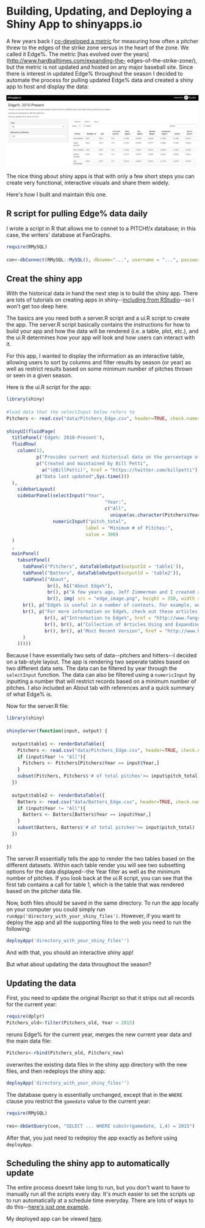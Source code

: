 # Building, Updating, and Deploying a Shiny App to shinyapps.io
A few years back I [co-developed a metric](http://www.fangraphs.com/blogs/category/edge/) for measuring how often a pitcher threw to the edges of the strike zone versus in the heart of the zone. We called it Edge%. The metric [has evolved over the years](http://www.hardballtimes.com/expanding-the-
edges-of-the-strike-zone/), but the metric is not updated and hosted on any major baseball site. Since there is interest in updated Edge% throughout the season I decided to automate the process for pulling updated Edge% data and created a shiny app to host and display the data:

[![alt text](https://raw.githubusercontent.com/BillPetti/Scheduling-Shiny-App/master/images/Shiny_App_Screenshot.JPG)](https://billpetti.shinyapps.io/edge_shiny/)

The nice thing about shiny apps is that with only a few short steps you can create very functional, interactive visuals and share them widely.

Here's how I built and maintain this one.

R script for pulling Edge% data daily
------------------
I wrote a script in R that allows me to connet to a PITCHf/x database; in this case, the writers' database at FanGraphs. 

``` r
require(RMySQL)

con<-dbConnect(RMySQL::MySQL(), dbname="...", username = "...", password = "...", host = "...", port = ...)
```

Creat the shiny app
------------------
With the historical data in hand the next step is to build the shiny app. There are lots of tutorials on creating apps in shiny--[including from RStudio](http://shiny.rstudio.com/tutorial/)--so I won't get too deep here. 

The basics are you need both a server.R script and a ui.R script to create the app. The server.R script basically contains the instructions for how to build your app and how the data will be rendered (i.e. a table, plot, etc.), and the ui.R determines how your app will look and how users can interact with it.

For this app, I wanted to display the information as an interactive table, allowing users to sort by columns and filter results by season (or year) as well as restrict results based on some minimum number of pitches thrown or seen in a given season.

Here is the ui.R script for the app:	

``` r
library(shiny)

#load data that the selectInput below refers to
Pitchers <- read.csv("data/Pitchers_Edge.csv", header=TRUE, check.names = FALSE)

shinyUI(fluidPage(
  titlePanel('Edge%: 2010-Present'),
  fluidRow(
    column(12,
           p("Provides current and historical data on the percentage of pitches thrown to different parts of the strike zone by pitchers and to batters"),
           p("Created and maintained by Bill Petti",
             a("(@BillPetti)", href = "https://twitter.com/billpetti")),
           p("Data last updated",Sys.time()))
  ), 
    sidebarLayout(
    sidebarPanel(selectInput("Year", 
                                    "Year:", 
                                    c("All", 
                                      unique(as.character(Pitchers$Year)))),
                 numericInput("pitch_total", 
                             label = "Minimum # of Pitches:",
                             value = 300)
  )
  ,
  mainPanel(
    tabsetPanel(
      tabPanel("Pitchers", dataTableOutput(outputId = 'table1')),
      tabPanel("Batters", dataTableOutput(outputId = 'table2')),
      tabPanel("About", 
               br(), h1("About Edge%"), 
               br(), p("A few years ago, Jeff Zimmerman and I created a metric to represent how often a pitcher threw to the edges of the strike zone compared to the heart of the strike zone. The result was Edge%. The metric has evolved to include separate metrics for different edges (upper, lower, etc.). In the image below, the brown shaded areas represent the horizontal edges of the strike zone, the blue the top, and the green the bottom edges. You will notice the horizontal edges differ by batter handedness, given how umpires actually call balls and strikes."), 
               br(), img( src = "edge_image.png", height = 350, width = 700), 
      br(), p("Edge% is useful in a number of contexts. For example, we know that as pitchers age they lose velocity and therefore need to avoid throwing to the heart of the plate to be successful. Edge% provides a quick look at who is adjusting to lower velocity and who isn't. It can also be used to see how pitchers are adjusting to hitters as they age (i.e. as hitters improve, pitchers may avoid the heart of the plate more, or as hitters decline they may begin challenge them more."), 
      br(), p("For more information on Edge%, check out these articles:"), 
              br(), a("Introduction to Edge%", href = "http://www.fangraphs.com/blogs/the-difference-pitching-on-the-edge-makes/"), 
              br(), br(), a("Collection of Articles Using and Expanding on Edge%", href = "http://www.fangraphs.com/blogs/category/edge/"),
              br(), br(), a("Most Recent Version", href = "http://www.hardballtimes.com/expanding-the-edges-of-the-strike-zone/") 
      )
    )))))
```

Because I have essentially two sets of data--pitchers and hitters--I decided on a tab-style layout. The app is rendering two seperate tables based on two different data sets. The data can be filtered by year through the `selectInput` function. The data can also be filtered using a `numericInput` by inputting a number that will restrict records based on a minimum number of pitches. I also included an About tab with references and a quick summary of what Edge% is.

Now for the server.R file:
``` r
library(shiny)

shinyServer(function(input, output) {

  output$table1 <- renderDataTable({
    Pitchers <- read.csv("data/Pitchers_Edge.csv", header=TRUE, check.names = FALSE)
    if (input$Year != "All"){
      Pitchers <- Pitchers[Pitchers$Year == input$Year,]
    } 
    subset(Pitchers, Pitchers$'# of total pitches'>= input$pitch_total) 
  })
  
  output$table2 <- renderDataTable({
    Batters <- read.csv("data/Batters_Edge.csv", header=TRUE, check.names = FALSE)
    if (input$Year != "All"){
      Batters <- Batters[Batters$Year == input$Year,]
    } 
    subset(Batters, Batters$'# of total pitches'>= input$pitch_total)
  })
  
})

```

The server.R essentially tells the app to render the two tables based on the different datasets. Within each table render you will see two subsetting options for the data displayed--the Year filter as well as the minimum number of pitches. If you look back at the ui.R script, you can see that the first tab contains a call for table 1, which is the table that was rendered based on the pitcher data file. 

Now, both files should be saved in the same directory. To run the app locally on your computer you could simply run `runApp('directory_with_your_shiny_files')`. However, if you want to deploy the app and all the supporting files to the web you need to run the following:

``` r
deployApp('directory_with_your_shiny_files'')
```

And with that, you should an interactive shiny app!

But what about updating the data throughout the season?


Updating the data
---------------

First, you need to update the original Rscript so that it strips out all records for the current year:

``` r
require(dplyr)
Pitchers_old<-filter(Pitchers_old, Year < 2015)
```
reruns Edge% for the current year, merges the new current year data and the main data file:

``` r
Pitchers<-rbind(Pitchers_old, Pitchers_new)
```
overwrites the existing data files in the shiny app directory with the new files, and then redeploys the shiny app:

``` r
deployApp('directory_with_your_shiny_files'')
```

The database query is essentially unchanged, except that in the `WHERE` clause you restrict the `gamedate` value to the current year:

``` r
require(RMySQL)

res<-dbGetQuery(con, "SELECT ... WHERE substr(gamedate, 1,4) = 2015")
```

After that, you just need to redeploy the app exactly as before using `deployApp`.

Scheduling the shiny app to automatically update
-----------------------------------------------------------------
The entire process doesnt take long to run, but you don't want to have to manually run all the scripts every day. It's much easier to set the scripts up to run automatically at a schedule time everyday. There are lots of ways to do this--[here's just one example](https://github.com/BillPetti/Spray-Chart-Tool).

My deployed app can be viewed [here](https://billpetti.shinyapps.io/edge_shiny/).
